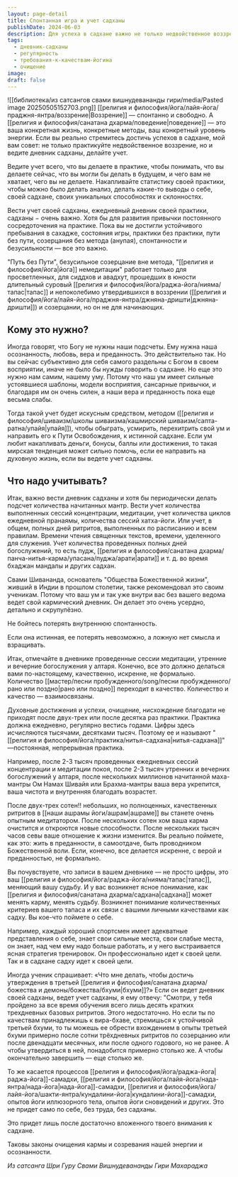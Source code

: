 ```yaml
---
layout: page-detail
title: Спонтанная игра и учет садханы
publishDate: 2024-06-03
description: Для успеха в садхане важно не только недвойственное воззрение, но и регулярный учет практики - ведение дневника, подсчет мантр, сессий медитации, ритритов, служения. Такой подход помогает обыграть ум, видеть прогресс, развивать сосредоточенность. Количество практик переходит в качество, укрепляет веру и меняет судьбу. Только постоянная, искренняя садхана приводит к очищению кармы и духовному росту.
tags:
  - дневник-садханы
  - регулярность
  - требования-к-качествам-йогина
  - очищение
image: 
draft: false
---
```

![[библиотека/из сатсангов свами вишнудевананды гири/media/Pasted image 20250505152703.png]]
 [[религия и философия/йога/лайя-йога/праджня-янтра/воззрение|Воззрение]] — спонтанно и свободно. А [[религия и философия/санатана дхарма/поведение|поведение]] — это ваша конкретная жизнь, конкретные методы, ваш конкретный уровень энергии. Если вы реально стремитесь достичь успехов в садхане, мой вам совет: не только практикуйте недвойственное воззрение, но и ведите дневник садханы, делайте учет.

 Ведите учет всего, что вы делаете в практике, чтобы понимать, что вы делаете сейчас, что вы могли бы делать в будущем, и чего вам не хватает, чего вы не делаете. Накапливайте статистику своей практики, чтобы можно было делать анализ, делать какие-то выводы о себе, своей садхане, своих уникальных способностях и склонностях.

 Вести учет своей садханы, ежедневный дневник своей практики, садханы − очень важно. Хотя бы для развития привычки постоянного сосредоточения на практике. Пока вы не достигли устойчивого пребывания в сахадже, состояния игры, практики без практики, пути без пути, созерцания без метода (анупая), спонтанности и безусильности — все это важно.

 "Путь без Пути", безусильное созерцание вне метода, "[[религия и философия/йога|йога]] немедитации" работает только для просветленных, для сиддхов и авадхут, прошедших в юности длительный суровый [[религия и философия/йога/раджа-йога/нияма/тапас|тапас]] и непоколебимо утвердившихся в воззрении ([[религия и философия/йога/лайя-йога/праджня-янтра/джняна-дришти|джняна-дришти]]) и созерцании, но он не для начинающих.

## Кому это нужно? 

 Иногда говорят, что Богу не нужны наши подсчеты. Ему нужна наша осознанность, любовь, вера и преданность. Это действительно так. Но вы сейчас субъективно для себя самого раздельны с Богом в своем восприятии, иначе не было бы нужды говорить о садхане. Но еще это нужно нам самим, нашему уму. Потому что наш ум имеет сильные устоявшиеся шаблоны, модели восприятия, сансарные привычки, и благодаря им он очень силен, а наши вера и преданность пока еще весьма слабы.

 Тогда такой учет будет искусным средством, методом ([[религия и философия/шиваизм/школы шиваизма/кашмирский шиваизм/сапта-ратна/упайя|упайя]]), чтобы обыграть, усмирить, перехитрить свой ум и направить его к Пути Освобождения, к истинной садхане. Если ум любит накапливать деньги, бонусы, баллы или достижения, то такая мирская тенденция может сильно помочь, если ее направить на духовную жизнь, если вы ведете учет садханы.

## Что надо учитывать? 

 Итак, важно вести дневник садханы и хотя бы периодически делать подсчет количества начитанных мантр. Вести учет количества выполненных сессий концентрации, медитации, учет количества циклов ежедневной пранаямы, количества сессий хатха-йоги. Или учет, в общем, полных дней ритритов, выполненных по расписанию и всем правилам. Времени чтения священных текстов, времени, уделенного для служения. Учет количества проведенных полных дней богослужений, то есть пудж, [[религия и философия/санатана дхарма/панча-нитья-карма/упасана/пуджа/арати|арати]] и т. д. во время бхаджан мандалы и других садхан.

 Свами Шивананда, основатель "Общества Божественной жизни", живший в Индии в прошлом столетии, также рекомендовал это своим ученикам. Потому что ваш ум и так уже внутри вас без вашего ведома ведет свой кармический дневник. Он делает это очень усердно, детально и скрупулёзно.

 Не бойтесь потерять внутреннюю спонтанность.

 Если она истинная, ее потерять невозможно, а ложную нет смысла и взращивать.

 Итак, отмечайте в дневнике проведенные сессии медитации, утренние и вечерние богослужения у алтаря. Конечно, все это должно делаться вами по-настоящему, качественно, искренне, не формально. Количество [[мастер/песни пробужденного/song/песни пробужденного/рано или поздно|рано или поздно]] переходит в качество. Количество и качество — взаимосвязаны.

 Духовные достижения и успехи, очищение, нисхождение благодати не приходят после двух-трех или после десятка раз практики. Практика должна ежедневно, регулярно вестись годами. Цифры здесь исчисляются тысячами, десятками тысяч. Поэтому ее и называют "[[религия и философия/йога/практика/нитья-садхана|нитья-садхана]]" —постоянная, непрерывная практика.

 Например, после 2-3 тысяч проведенных ежедневных сессий концентрации и медитации покоя, после 2-3 тысяч утренних и вечерних богослужений у алтаря, после нескольких миллионов начитанной маха-мантры Ом Намах Шивайя или Брахма-мантры ваша вера укрепится, ваша чистота и внутренняя благодать возрастет.

 После двух-трех сотен!! небольших, но полноценных, качественных ритритов в [[наши ашрамы йоги/ашрам|ашраме]] вы станете очень опытным медитатором. После нескольких сотен хом ваша карма очистится и откроются новые способности. После нескольких тысяч часов севы ваше отношение к жизни изменится. Вы реально поймете, как это: жить в преданности, в самоотдаче, быть проводником Божественной воли. Если, конечно, все делается искренне, с верой и преданностью, не формально.

 Вы почувствуете, что записи в вашем дневнике — не просто цифры, это ваш [[религия и философия/йога/раджа-йога/нияма/тапас|тапас]], меняющий вашу судьбу. И у вас возникнет ясное понимание, как [[религия и философия/санатана дхарма/садхана|садхана]] может менять карму, менять судьбу. Возникнет понимание количественных критериев вашего тапаса и их связи с вашими личными качествами как садху. Вы кое-что поймете о себе.

 Например, каждый хороший спортсмен имеет адекватные представления о себе, знает свои сильные места, свои слабые места, он знает, над чем ему надо больше работать, и у него выстраивается ясная стратегия тренировок. Он профессионально идет к своей цели. Так и в садхане садху идет к своей цели.

 Иногда ученик спрашивает: «Что мне делать, чтобы достичь утверждения в третьей [[религия и философия/санатана дхарма/божества и демоны/божества/бхуми|бхуми]]?» Если он ведет дневник своей садханы, ведет учет садханы, я ему отвечу: "Смотри, у тебя пройдено за все время обучения всего лишь десять кратких трехдневных базовых ритритов. Этого недостаточно. Но если ты по качествам принадлежишь к вира-бхаве, стремишься к устойчивой третьей бхуми, то ты можешь ее обрести вхождением в опыты третьей бхуми примерно после сотни трёхдневных ритритов по созерцанию или после двенадцати месячных, или после одного годового, но не ранее. А чтобы утвердиться в ней, понадобится примерно столько же. А чтобы окончательно завершить — еще столько же.

 То же касается процессов [[религия и философия/йога/раджа-йога|раджа-йога]]-самадхи, [[религия и философия/йога/лайя-йога/нада-янтра/нада-йога|нада-йога]]-самадхи, [[религия и философия/йога/лайя-йога/шакти-янтра/кундалини-йога|кундалини-йога]]-самадхи, опытов йоги иллюзорного тела, опытов йоги сновидений и других. Это не придет само по себе, без труда, без садханы.

 Это придет лишь после достаточно вложенного твоего внимания к садхане.

 Таковы законы очищения кармы и созревания нашей энергии и осознанности.

*Из сатсанга Шри Гуру Свами Вишнудевананды Гири Махараджа*